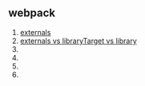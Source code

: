 ## webpack
1. [externals](http://www.zhufengpeixun.com/qianduanjishuziliao/Nodejishuziliao/2017-01-17/693.html)
1. [externals vs libraryTarget vs library](http://blog.csdn.net/liangklfang/article/details/54970899)
1. []()
1. []()
1. []()
1. []()
